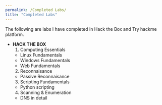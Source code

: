 ```yaml
---
permalink: /Completed Labs/
title: "Completed Labs"
---
```

The following are labs I have completed in Hack the Box and Try hackme platform.
- **HACK THE BOX**
  1. Computing Essentials
  - Linux Fundamentals
  - Windows Fundamentals
  - Web Fundamentals
  2. Reconnaisance
  - Passive Reconnaisance
  3. Scripting Fundamentals
  - Python scripting
  4. Scanning & Enumeration
  - DNS in detail
  

    
